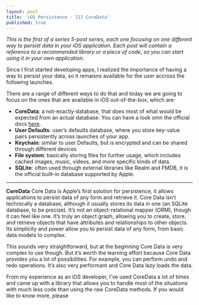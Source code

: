```yaml
---
layout: post
title: 'iOS Persistence - [1] CoreData'
published: true
---
```


_This is the first of a series 5-post series, each one focusing on one different way to persist data in your iOS application. Each post will contain a reference to a recommended library or a piece of code, so you can start using it in your own application._

Since I first started developing apps, I realized the importance of having a way to persist your data, so it remaisns available for the user accross the following launches.

There are a range of different ways to do that and today we are going to focus on the ones that are available in iOS out-of-the-box, which are:
- **CoreData**: a not-exactly-database, that does most of what would be expected from an actual database. You can have a look omn the official docs [here](https://developer.apple.com/documentation/coredata).
- **User Defaults**: user’s defaults database, where you store key-value pairs persistently across launches of your app.
- **Keychain**: similar to user Defaults, but is encrypted and can be shared through different devices
- **File system**: basically storing files for further usage, which includes cached images, music, videos, and more specific kinds of data.
- **SQLite**: often used through external libraries like Realm and FMDB, it is the official built-in database supported by Apple.

---
**CoreData**
Core Data is Apple’s first solution for persistence, it allows applications to persist data of any form and retrieve it. Core Data isn’t technically a database, although it usually stores its data in one (an SQLite database, to be precise). It’s not an object-relational mapper (ORM), though it can feel like one. It’s truly an object graph, allowing you to create, store, and retrieve objects that have attributes and relationships to other objects. Its simplicity and power allow you to persist data of any form, from basic data models to complex.

This sounds very straightforward, but at the beginning Core Data is very complex to use though. But it’s worth the learning effort because Core Data provides you a lot of possibilities. For example, you can perform undo and redo operations. It’s also very performant and Core Data lazy loads the data.

From my experience as an iOS developer, I've used CoreData a lot of times and came up with a library that allows you to handle most of the situations with much less code than using the raw CoreData methods. If you would like to know more, please 